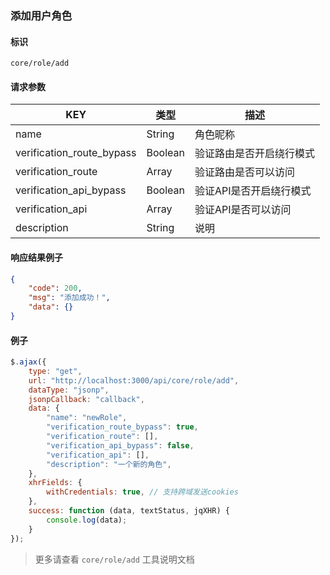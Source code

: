 
### 添加用户角色

#### 标识

`core/role/add`

#### 请求参数

| KEY                       | 类型    | 描述                     |
| ------------------------- | ------- | ------------------------ |
| name                      | String  | 角色昵称                 |
| verification_route_bypass | Boolean | 验证路由是否开启绕行模式 |
| verification_route        | Array   | 验证路由是否可以访问     |
| verification_api_bypass   | Boolean | 验证API是否开启绕行模式  |
| verification_api          | Array   | 验证API是否可以访问      |
| description               | String  | 说明                     |

#### 响应结果例子


```json
{
	"code": 200,
	"msg": "添加成功！",
	"data": {}
}
```

#### 例子

```javascript
$.ajax({
	type: "get",
	url: "http://localhost:3000/api/core/role/add",
	dataType: "jsonp",
	jsonpCallback: "callback",
	data: {
		"name": "newRole",
		"verification_route_bypass": true,
		"verification_route": [],
		"verification_api_bypass": false,
		"verification_api": [],
		"description": "一个新的角色",
	},
	xhrFields: {
		withCredentials: true, // 支持跨域发送cookies
	},
	success: function (data, textStatus, jqXHR) {
		console.log(data);
	}
});
```

> 更多请查看 `core/role/add` 工具说明文档